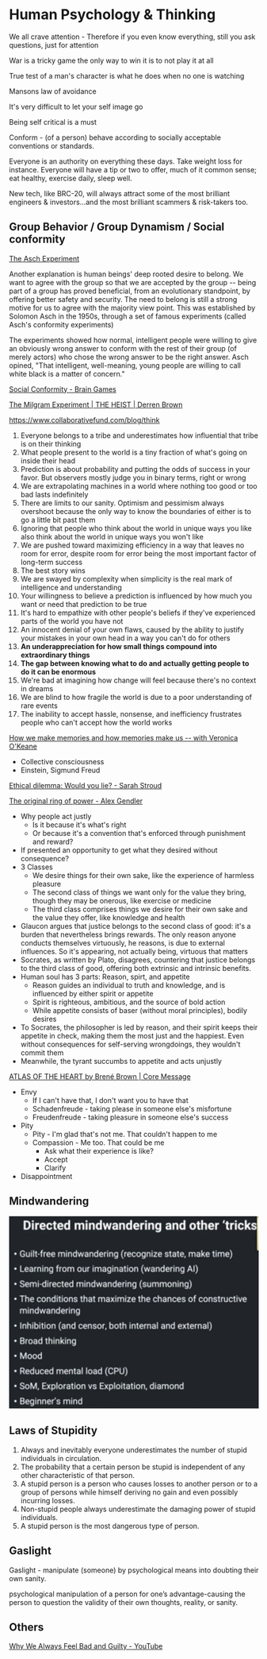 # Human Psychology & Thinking

We all crave attention - Therefore if you even know everything, still you ask questions, just for attention

War is a tricky game the only way to win it is to not play it at all

True test of a man's character is what he does when no one is watching

Mansons law of avoidance

It's very difficult to let your self image go

Being self critical is a must

Conform - (of a person) behave according to socially acceptable conventions or standards.

Everyone is an authority on everything these days. Take weight loss for instance. Everyone will have a tip or two to offer, much of it common sense; eat healthy, exercise daily, sleep well.

New tech, like BRC-20, will always attract some of the most brilliant engineers & investors…and the most brilliant scammers & risk-takers too.

## Group Behavior / Group Dynamism / Social conformity

[The Asch Experiment](https://www.youtube.com/watch?v=iRh5qy09nNw)

Another explanation is human beings' deep rooted desire to belong. We want to agree with the group so that we are accepted by the group -- being part of a group has proved beneficial, from an evolutionary standpoint, by offering better safety and security. The need to belong is still a strong motive for us to agree with the majority view point. This was established by Solomon Asch in the 1950s, through a set of famous experiments (called Asch's conformity experiments)

The experiments showed how normal, intelligent people were willing to give an obviously wrong answer to conform with the rest of their group (of merely actors) who chose the wrong answer to be the right answer. Asch opined, "That intelligent, well-meaning, young people are willing to call white black is a matter of concern."

[Social Conformity - Brain Games](https://www.youtube.com/watch?v=o8BkzvP19v4)

[The Milgram Experiment | THE HEIST | Derren Brown](https://www.youtube.com/watch?v=Xxq4QtK3j0Y)

<https://www.collaborativefund.com/blog/think>

1. Everyone belongs to a tribe and underestimates how influential that tribe is on their thinking
2. What people present to the world is a tiny fraction of what's going on inside their head
3. Prediction is about probability and putting the odds of success in your favor. But observers mostly judge you in binary terms, right or wrong
4. We are extrapolating machines in a world where nothing too good or too bad lasts indefinitely
5. There are limits to our sanity. Optimism and pessimism always overshoot because the only way to know the boundaries of either is to go a little bit past them
6. Ignoring that people who think about the world in unique ways you like also think about the world in unique ways you won't like
7. We are pushed toward maximizing efficiency in a way that leaves no room for error, despite room for error being the most important factor of long-term success
8. The best story wins
9. We are swayed by complexity when simplicity is the real mark of intelligence and understanding
10. Your willingness to believe a prediction is influenced by how much you want or need that prediction to be true
11. It's hard to empathize with other people's beliefs if they've experienced parts of the world you have not
12. An innocent denial of your own flaws, caused by the ability to justify your mistakes in your own head in a way you can't do for others
13. **An underappreciation for how small things compound into extraordinary things**
14. **The gap between knowing what to do and actually getting people to do it can be enormous**
15. We're bad at imagining how change will feel because there's no context in dreams
16. We are blind to how fragile the world is due to a poor understanding of rare events
17. The inability to accept hassle, nonsense, and inefficiency frustrates people who can't accept how the world works

[How we make memories and how memories make us -- with Veronica O'Keane](https://www.youtube.com/watch?v=TZMYvnL8dfI)

- Collective consciousness
- Einstein, Sigmund Freud

[Ethical dilemma: Would you lie? - Sarah Stroud](https://youtu.be/OI-G23HF6Sw)

[The original ring of power - Alex Gendler](https://www.youtube.com/watch?v=TfVmW6sNux8)

- Why people act justly
  - Is it because it's what's right
  - Or because it's a convention that's enforced through punishment and reward?
- If presented an opportunity to get what they desired without consequence?
- 3 Classes
  - We desire things for their own sake, like the experience of harmless pleasure
  - The second class of things we want only for the value they bring, though they may be onerous, like exercise or medicine
  - The third class comprises things we desire for their own sake and the value they offer, like knowledge and health
- Glaucon argues that justice belongs to the second class of good: it's a burden that nevertheless brings rewards. The only reason anyone conducts themselves virtuously, he reasons, is due to external influences. So it's appearing, not actually being, virtuous that matters
- Socrates, as written by Plato, disagrees, countering that justice belongs to the third class of good, offering both extrinsic and intrinsic benefits.
- Human soul has 3 parts: Reason, spirt, and appetite
  - Reason guides an individual to truth and knowledge, and is influenced by either spirit or appetite
  - Spirit is righteous, ambitious, and the source of bold action
  - While appetite consists of baser (without moral principles), bodily desires
- To Socrates, the philosopher is led by reason, and their spirit keeps their appetite in check, making them the most just and the happiest. Even without consequences for self-serving wrongdoings, they wouldn't commit them
- Meanwhile, the tyrant succumbs to appetite and acts unjustly

[ATLAS OF THE HEART by Brené Brown | Core Message](https://www.youtube.com/watch?v=NNdN14bosbA)

- Envy
  - If I can't have that, I don't want you to have that
  - Schadenfreude - taking please in someone else's misfortune
  - Freudenfreude - taking pleasure in someone else's success
- Pity
  - Pity - I'm glad that's not me. That couldn't happen to me
  - Compassion - Me too. That could be me
    - Ask what their experience is like?
    - Accept
    - Clarify
- Disappointment

## Mindwandering

![image](../media/Human-Psychology-&-Thinking-image1.jpg)

## Laws of Stupidity

1. Always and inevitably everyone underestimates the number of stupid individuals in circulation.
2. The probability that a certain person be stupid is independent of any other characteristic of that person.
3. A stupid person is a person who causes losses to another person or to a group of persons while himself deriving no gain and even possibly incurring losses.
4. Non-stupid people always underestimate the damaging power of stupid individuals.
5. A stupid person is the most dangerous type of person.

## Gaslight

Gaslight - manipulate (someone) by psychological means into doubting their own sanity.

psychological manipulation of a person for one’s advantage-causing the person to question the validity of their own thoughts, reality, or sanity.

## Others

[Why We Always Feel Bad and Guilty - YouTube](https://www.youtube.com/watch?v=71WImmxUPRo)
